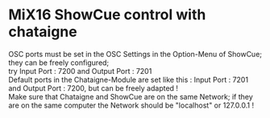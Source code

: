 # MiX16 ShowCue control with chataigne

OSC ports must be set in the OSC Settings in the Option-Menu of ShowCue; they can be freely configured;   
try Input Port : 7200 and Output Port : 7201    
Default ports in the Chataigne-Module are set like this : Input Port : 7201 and Output Port : 7200, but can be freely adapted !    
Make sure that Chataigne and ShowCue are on the same Network; if they are on the same computer the Network should be "localhost" or 127.0.0.1 !
